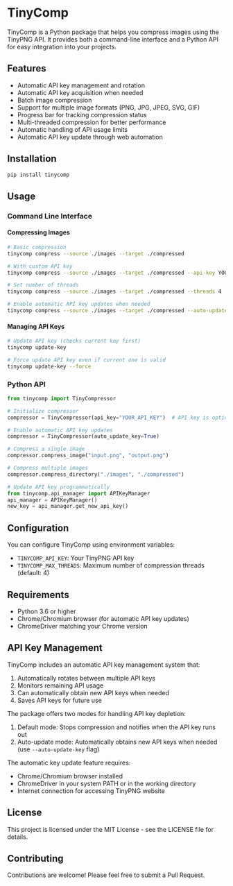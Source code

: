# TinyComp

TinyComp is a Python package that helps you compress images using the TinyPNG API. It provides both a command-line interface and a Python API for easy integration into your projects.

## Features

- Automatic API key management and rotation
- Automatic API key acquisition when needed
- Batch image compression
- Support for multiple image formats (PNG, JPG, JPEG, SVG, GIF)
- Progress bar for tracking compression status
- Multi-threaded compression for better performance
- Automatic handling of API usage limits
- Automatic API key update through web automation

## Installation

```bash
pip install tinycomp
```

## Usage

### Command Line Interface

#### Compressing Images

```bash
# Basic compression
tinycomp compress --source ./images --target ./compressed

# With custom API key
tinycomp compress --source ./images --target ./compressed --api-key YOUR_API_KEY

# Set number of threads
tinycomp compress --source ./images --target ./compressed --threads 4

# Enable automatic API key updates when needed
tinycomp compress --source ./images --target ./compressed --auto-update-key
```

#### Managing API Keys

```bash
# Update API key (checks current key first)
tinycomp update-key

# Force update API key even if current one is valid
tinycomp update-key --force
```

### Python API

```python
from tinycomp import TinyCompressor

# Initialize compressor
compressor = TinyCompressor(api_key="YOUR_API_KEY")  # API key is optional

# Enable automatic API key updates
compressor = TinyCompressor(auto_update_key=True)

# Compress a single image
compressor.compress_image("input.png", "output.png")

# Compress multiple images
compressor.compress_directory("./images", "./compressed")

# Update API key programmatically
from tinycomp.api_manager import APIKeyManager
api_manager = APIKeyManager()
new_key = api_manager.get_new_api_key()
```

## Configuration

You can configure TinyComp using environment variables:

- `TINYCOMP_API_KEY`: Your TinyPNG API key
- `TINYCOMP_MAX_THREADS`: Maximum number of compression threads (default: 4)

## Requirements

- Python 3.6 or higher
- Chrome/Chromium browser (for automatic API key updates)
- ChromeDriver matching your Chrome version

## API Key Management

TinyComp includes an automatic API key management system that:

1. Automatically rotates between multiple API keys
2. Monitors remaining API usage
3. Can automatically obtain new API keys when needed
4. Saves API keys for future use

The package offers two modes for handling API key depletion:

1. Default mode: Stops compression and notifies when the API key runs out
2. Auto-update mode: Automatically obtains new API keys when needed (use `--auto-update-key` flag)

The automatic key update feature requires:
- Chrome/Chromium browser installed
- ChromeDriver in your system PATH or in the working directory
- Internet connection for accessing TinyPNG website

## License

This project is licensed under the MIT License - see the LICENSE file for details.

## Contributing

Contributions are welcome! Please feel free to submit a Pull Request. 